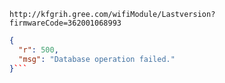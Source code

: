 `http://kfgrih.gree.com/wifiModule/Lastversion?firmwareCode=362001068993`

```json
{
  "r": 500,
  "msg": "Database operation failed."
}```